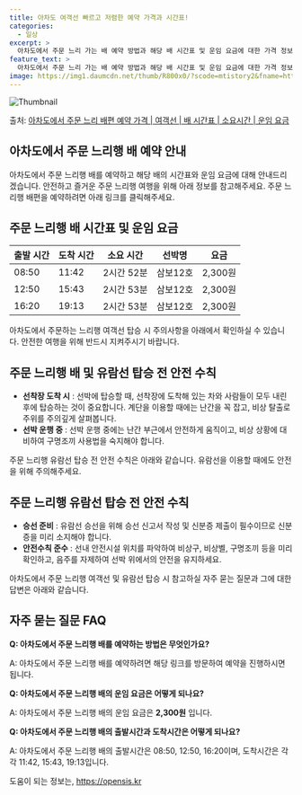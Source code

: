 ```yaml
---
title: 아차도 여객선 빠르고 저렴한 예약 가격과 시간표!
categories:
  - 일상
excerpt: >
  아차도에서 주문 느리 가는 배 예약 방법과 해당 배 시간표 및 운임 요금에 대한 가격 정보를 안내 드리겠습니다. 안전하고 재밋는 주문 느리행 여행을 위해 아래 정보 참고하시기 바랍니다. 주문 느리행 배편 예약하기 👈 클릭아차도에서 주문 느리행 배 시간표출발 시간도착 시간소요 시간선박명요금08:5011:422시간 52분삼보12호2,300원12:5015:432시간 53분삼보12호2,300원16:2019:132시간 53분삼보12호2,300원주문 느리행 배편 예약하기 👈 클릭아차도에서 주문하는 느리행 여객선 탑승 시 이용수칙아차도에서 주문하는 느리행 배 출항시간을 확인하여 충분한 여유시간을 가지고 미리 매표소로 이동합니다. 선박에 탑승할 때, 선착장에 도착해 있는 차와 사람들이 모두 내린 후에 탑승하는 것을 기..
feature_text: >
  아차도에서 주문 느리 가는 배 예약 방법과 해당 배 시간표 및 운임 요금에 대한 가격 정보를 안내 드리겠습니다. 안전하고 재밋는 주문 느리행 여행을 위해 아래 정보 참고하시기 바랍니다. 주문 느리행 배편 예약하기 👈 클릭아차도에서 주문 느리행 배 시간표출발 시간도착 시간소요 시간선박명요금08:5011:422시간 52분삼보12호2,300원12:5015:432시간 53분삼보12호2,300원16:2019:132시간 53분삼보12호2,300원주문 느리행 배편 예약하기 👈 클릭아차도에서 주문하는 느리행 여객선 탑승 시 이용수칙아차도에서 주문하는 느리행 배 출항시간을 확인하여 충분한 여유시간을 가지고 미리 매표소로 이동합니다. 선박에 탑승할 때, 선착장에 도착해 있는 차와 사람들이 모두 내린 후에 탑승하는 것을 기..
image: https://img1.daumcdn.net/thumb/R800x0/?scode=mtistory2&fname=https%3A%2F%2Fblog.kakaocdn.net%2Fdn%2FxNQ38%2FbtsHBVizoDq%2FFCSKqswPLY8KERz3Mclc11%2Fimg.webp
---
```


![Thumbnail](https://img1.daumcdn.net/thumb/R800x0/?scode=mtistory2&fname=https%3A%2F%2Fblog.kakaocdn.net%2Fdn%2FxNQ38%2FbtsHBVizoDq%2FFCSKqswPLY8KERz3Mclc11%2Fimg.webp)

<p>출처: <a href="https://opensis.kr/entry/%EC%95%84%EC%B0%A8%EB%8F%84%EC%97%90%EC%84%9C-%EC%A3%BC%EB%AC%B8-%EB%8A%90%EB%A6%AC-%EB%B0%B0%ED%8E%B8-%EC%98%88%EC%95%BD-%EA%B0%80%EA%B2%A9-%EC%97%AC%EA%B0%9D%EC%84%A0-%EB%B0%B0-%EC%8B%9C%EA%B0%84%ED%91%9C-%EC%86%8C%EC%9A%94%EC%8B%9C%EA%B0%84-%EC%9A%B4%EC%9E%84-%EC%9A%94%EA%B8%88" rel="dofollow">아차도에서 주문 느리 배편 예약 가격 | 여객선 | 배 시간표 | 소요시간 | 운임 요금</a> </p>

## 아차도에서 주문 느리행 배 예약 안내

아차도에서 주문 느리행 배를 예약하고 해당 배의 시간표와 운임 요금에 대해 안내드리겠습니다. 안전하고 즐거운 주문 느리행 여행을 위해 아래
정보를 참고해주세요. 주문 느리행 배편을 예약하려면 아래 링크를 클릭해주세요.

## **주문 느리행 배 시간표 및 운임 요금**

**출발 시간** | **도착 시간** | **소요 시간** | **선박명** | **요금**  
---|---|---|---|---  
08:50 | 11:42 | 2시간 52분 | 삼보12호 | 2,300원  
12:50 | 15:43 | 2시간 53분 | 삼보12호 | 2,300원  
16:20 | 19:13 | 2시간 53분 | 삼보12호 | 2,300원  
  
아차도에서 주문하는 느리행 여객선 탑승 시 주의사항을 아래에서 확인하실 수 있습니다. 안전한 여행을 위해 반드시 지켜주시기 바랍니다.

## **주문 느리행 배 및 유람선 탑승 전 안전 수칙**

  * **선착장 도착 시** : 선박에 탑승할 때, 선착장에 도착해 있는 차와 사람들이 모두 내린 후에 탑승하는 것이 중요합니다. 계단을 이용할 때에는 난간을 꼭 잡고, 비상 탈출로 주위를 주의깊게 살펴봅니다.
  * **선박 운행 중** : 선박 운행 중에는 난간 부근에서 안전하게 움직이고, 비상 상황에 대비하여 구명조끼 사용법을 숙지해야 합니다.

주문 느리행 유람선 탑승 전 안전 수칙은 아래와 같습니다. 유람선을 이용할 때에도 안전을 위해 주의해주세요.

## **주문 느리행 유람선 탑승 전 안전 수칙**

  * **승선 준비** : 유람선 승선을 위해 승선 신고서 작성 및 신분증 제출이 필수이므로 신분증을 미리 소지해야 합니다.
  * **안전수칙 준수** : 선내 안전시설 위치를 파악하여 비상구, 비상벨, 구명조끼 등을 미리 확인하고, 음주를 자제하여 선박 위에서의 안전을 유지하세요.

아차도에서 주문 느리행 여객선 및 유람선 탑승 시 참고하실 자주 묻는 질문과 그에 대한 답변은 아래와 같습니다.

## **자주 묻는 질문 FAQ**

**Q: 아차도에서 주문 느리행 배를 예약하는 방법은 무엇인가요?**

A: 아차도에서 주문 느리행 배를 예약하려면 해당 링크를 방문하여 예약을 진행하시면 됩니다.

**Q: 아차도에서 주문 느리행 배의 운임 요금은 어떻게 되나요?**

A: 아차도에서 주문 느리행 배의 운임 요금은 **2,300원** 입니다.

**Q: 아차도에서 주문 느리행 배의 출발시간과 도착시간은 어떻게 되나요?**

A: 아차도에서 주문 느리행 배의 출발시간은 08:50, 12:50, 16:20이며, 도착시간은 각각 11:42, 15:43,
19:13입니다.



 

도움이 되는 정보는, <a href="https://opensis.kr" rel="dofollow">https://opensis.kr</a>


